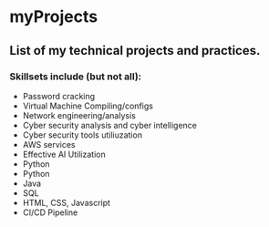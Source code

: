 # myProjects
<h2>List of my technical projects and practices. </h2>
<h3>Skillsets include (but not all): </h3>
<ul>
  <li>Password cracking</li>
  <li>Virtual Machine Compiling/configs</li>
  <li>Network engineering/analysis</li>
  <li>Cyber security analysis and cyber intelligence</li>
  <li>Cyber security tools utiliuzation </li>
  <li>AWS services</li>
  <li>Effective AI Utilization </li>
  <li>Python</li>
  <li>Python</li>
  <li>Java</li>
  <li>SQL</li>
  <li>HTML, CSS, Javascript</li>
  <li>CI/CD Pipeline</li>
</ul>
